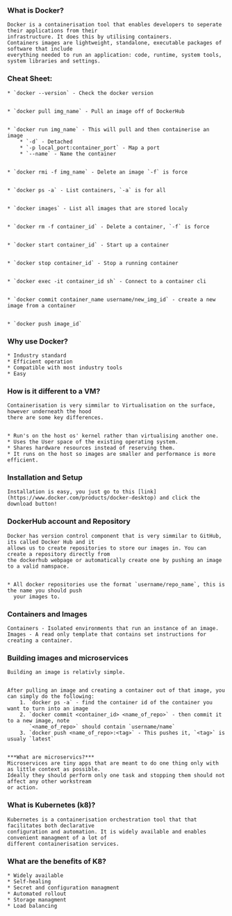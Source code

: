 ### What is Docker?  
	Docker is a containerisation tool that enables developers to seperate their applications from their  
	infrastructure. It does this by utilising containers.  
	Containers images are lightweight, standalone, executable packages of software that include  
	everything needed to run an application: code, runtime, system tools, system libraries and settings.  


### Cheat Sheet:  
    * `docker --version` - Check the docker version


    * `docker pull img_name` - Pull an image off of DockerHub


    * `docker run img_name` - This will pull and then containerise an image
        * `-d` - Detached
        * `-p local_port:container_port` - Map a port 
		* `--name` - Name the container


    * `docker rmi -f img_name` - Delete an image `-f` is force


	* `docker ps -a` - List containers, `-a` is for all


	* `docker images` - List all images that are stored localy


	* `docker rm -f container_id` - Delete a container, `-f` is force


	* `docker start container_id` - Start up a container


	* `docker stop container_id` - Stop a running container


	* `docker exec -it container_id sh` - Connect to a container cli


	* `docker commit container_name username/new_img_id` - create a new image from a container


	* `docker push image_id`


### Why use Docker?  
	* Industry standard
	* Efficient operation
	* Compatible with most industry tools
	* Easy 


### How is it different to a VM?  
	Containerisation is very simmilar to Virtualisation on the surface, however underneath the hood  
	there are some key differences.  


	* Run's on the host os' kernel rather than virtualising another one.  
	* Uses the User space of the existing operating system.  
	* Shares hardware resources instead of reserving them.  
	* It runs on the host so images are smaller and performance is more efficient.  


### Installation and Setup  
	Installation is easy, you just go to this [link](https://www.docker.com/products/docker-desktop) and click the download button!  


### DockerHub account and Repository  
	Docker has version control component that is very simmilar to GitHub, its called Docker Hub and it  
	allows us to create repositories to store our images in. You can create a repository directly from  
	the dockerhub webpage or automatically create one by pushing an image to a valid namspace.  


	* All docker repositories use the format `username/repo_name`, this is the name you should push  
	  your images to.  
	

### Containers and Images  
	Containers - Isolated environments that run an instance of an image.  
	Images - A read only template that contains set instructions for creating a container.  


### Building images and microservices  
	Building an image is relativly simple.  


	After pulling an image and creating a container out of that image, you can simply do the following:   
		1. `docker ps -a` - find the container id of the container you want to turn into an image  
		2. `docker commit <container_id> <name_of_repo>` - then commit it to a new image, note  
		   `<name_of_repo>` should contain `username/name`  
		3. `docker push <name_of_repo>:<tag>` - This pushes it, `<tag>` is usualy `latest`  


	***What are microservics?***  
	Microservices are tiny apps that are meant to do one thing only with as little context as possible.  
	Ideally they should perform only one task and stopping them should not affect any other workstream  
	or action.  


### What is Kubernetes (k8)? 
	Kubernetes is a containerisation orchestration tool that that facilitates both declarative  
	configuration and automation. It is widely available and enables convenient managment of a lot of  
	different containerisation services.  


### What are the benefits of K8?  
	* Widely available  
	* Self-healing
	* Secret and configuration managment
	* Automated rollout
	* Storage managment
	* Load balancing
